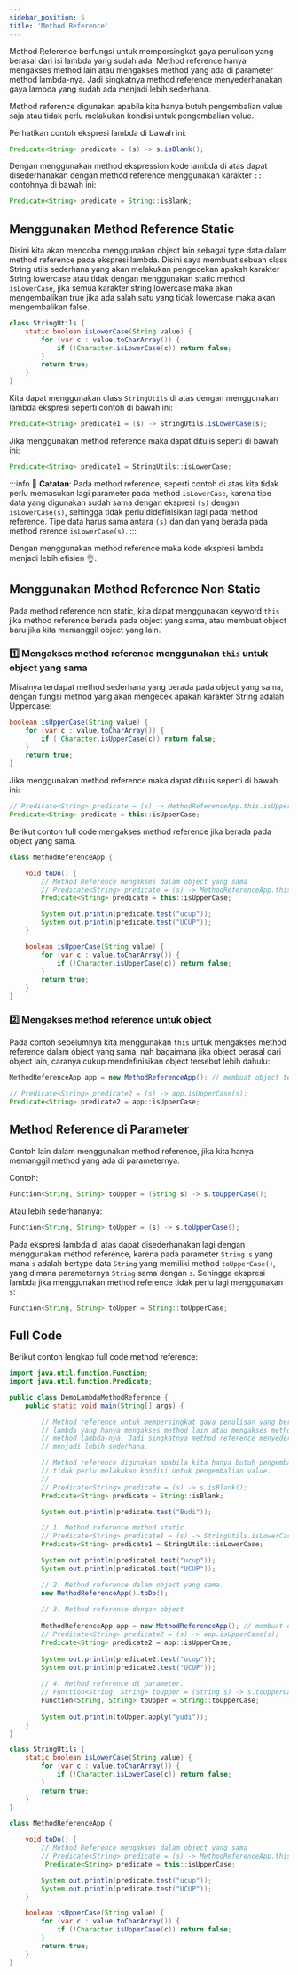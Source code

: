 ```yaml
---
sidebar_position: 5
title: 'Method Reference'
---
```


Method Reference berfungsi untuk mempersingkat gaya penulisan yang berasal dari isi lambda yang sudah ada.  Method reference hanya mengakses method lain atau mengakses method yang ada di parameter method lambda-nya. Jadi singkatnya method reference menyederhanakan gaya lambda yang sudah ada menjadi lebih sederhana.

Method reference digunakan apabila kita hanya butuh pengembalian value saja atau tidak perlu melakukan kondisi untuk pengembalian value.

Perhatikan contoh ekspresi lambda di bawah ini:

```java
Predicate<String> predicate = (s) -> s.isBlank();
```

Dengan menggunakan method ekspression kode lambda di atas dapat disederhanakan dengan method reference menggunakan karakter `::` contohnya di bawah ini:

```java
Predicate<String> predicate = String::isBlank;
```

## Menggunakan Method Reference Static

Disini kita akan mencoba menggunakan object lain sebagai type data dalam method reference pada ekspresi lambda. Disini saya membuat sebuah class String utils sederhana yang akan melakukan pengecekan apakah karakter String lowercase atau tidak dengan menggunakan static method `isLowerCase`, jika semua karakter string lowercase maka akan mengembalikan true jika ada salah satu yang tidak lowercase maka akan mengembalikan false.

```java
class StringUtils {
    static boolean isLowerCase(String value) {
        for (var c : value.toCharArray()) {
            if (!Character.isLowerCase(c)) return false;
        }
        return true;
    }
}
```

Kita dapat menggunakan class `StringUtils` di atas dengan menggunakan lambda ekspresi seperti contoh di bawah ini:

```java
Predicate<String> predicate1 = (s) -> StringUtils.isLowerCase(s);
```

Jika menggunakan method reference maka dapat ditulis seperti di bawah ini:

```java
Predicate<String> predicate1 = StringUtils::isLowerCase;
```

:::info
📝 __Catatan__: Pada method reference, seperti contoh di atas kita tidak perlu memasukan lagi parameter pada method `isLowerCase`, karena tipe data yang digunakan sudah sama dengan ekspresi `(s)` dengan `isLowerCase(s)`, sehingga tidak perlu didefinisikan lagi pada method reference. Tipe data harus sama antara `(s)` dan dan yang berada pada method rerence `isLowerCase(s)`.
:::

Dengan menggunakan method reference maka kode ekspresi lambda menjadi lebih efisien 👌.

## Menggunakan Method Reference Non Static

Pada method reference non static, kita dapat menggunakan keyword `this` jika method reference berada pada object yang sama, atau membuat object baru jika kita memanggil object yang lain.

### 1️⃣ Mengakses method reference menggunakan `this` untuk object yang sama

Misalnya terdapat method sederhana yang berada pada object yang sama, dengan fungsi method yang akan mengecek apakah karakter String adalah Uppercase:

```java
boolean isUpperCase(String value) {
    for (var c : value.toCharArray()) {
        if (!Character.isUpperCase(c)) return false;
    }
    return true;
}
```

Jika menggunakan method reference maka dapat ditulis seperti di bawah ini:

```java
// Predicate<String> predicate = (s) -> MethodReferenceApp.this.isUpperCase(s); // tanpa method reference
Predicate<String> predicate = this::isUpperCase;
```

Berikut contoh full code mengakses method reference jika berada pada object yang sama.

```java
class MethodReferenceApp {

    void toDo() {
        // Method Reference mengakses dalam object yang sama
        // Predicate<String> predicate = (s) -> MethodReferenceApp.this.isUpperCase(s);
        Predicate<String> predicate = this::isUpperCase;

        System.out.println(predicate.test("ucup"));
        System.out.println(predicate.test("UCUP"));
    }   

    boolean isUpperCase(String value) {
        for (var c : value.toCharArray()) {
            if (!Character.isUpperCase(c)) return false;
        }
        return true;
    }
}
```

### 2️⃣ Mengakses method reference untuk object

Pada contoh sebelumnya kita menggunakan `this` untuk mengakses method reference dalam object yang sama, nah bagaimana jika object berasal dari object lain, caranya cukup mendefinisikan object tersebut lebih dahulu:

```java
MethodReferenceApp app = new MethodReferenceApp(); // membuat object terlebih dahulu

// Predicate<String> predicate2 = (s) -> app.isUpperCase(s);
Predicate<String> predicate2 = app::isUpperCase;
```

## Method Reference di Parameter

Contoh lain dalam menggunakan method reference, jika kita hanya memanggil method yang ada di parameternya.

Contoh:

```java
Function<String, String> toUpper = (String s) -> s.toUpperCase();
```

Atau lebih sederhananya:

```java
Function<String, String> toUpper = (s) -> s.toUpperCase();
```

Pada ekspresi lambda di atas dapat disederhanakan lagi dengan menggunakan method reference, karena pada parameter `String s` yang mana `s` adalah bertype data `String` yang memiliki method `toUpperCase()`, yang dimana parameternya `String` sama dengan `s`. Sehingga ekspresi lambda jika menggunakan method reference tidak perlu lagi menggunakan `s`:

```java
Function<String, String> toUpper = String::toUpperCase;
```

## Full Code 

Berikut contoh lengkap full code method reference:

```java
import java.util.function.Function;
import java.util.function.Predicate;

public class DemoLambdaMethodReference {
    public static void main(String[] args) {

        // Method reference untuk mempersingkat gaya penulisan yang berasal dari isi
        // lambda yang hanya mengakses method lain atau mengakses method yang ada di parameter
        // method lambda-nya. Jadi singkatnya method reference menyederhanakan gaya lambda yang sudah ada
    	// menjadi lebih sederhana.

        // Method reference digunakan apabila kita hanya butuh pengembalian value saja atau
        // tidak perlu melakukan kondisi untuk pengembalian value.
        //
        // Predicate<String> predicate = (s) -> s.isBlank();
        Predicate<String> predicate = String::isBlank;

        System.out.println(predicate.test("Budi"));

        // 1. Method reference method static
        // Predicate<String> predicate1 = (s) -> StringUtils.isLowerCase(s);
        Predicate<String> predicate1 = StringUtils::isLowerCase;

        System.out.println(predicate1.test("ucup"));
        System.out.println(predicate1.test("UCUP"));

        // 2. Method reference dalam object yang sama.
        new MethodReferenceApp().toDo();
        
        // 3. Method reference dengan object
        
        MethodReferenceApp app = new MethodReferenceApp(); // membuat object terlebih dahulu
        // Predicate<String> predicate2 = (s) -> app.isUpperCase(s);
        Predicate<String> predicate2 = app::isUpperCase;
        
        System.out.println(predicate2.test("ucup"));
        System.out.println(predicate2.test("UCUP"));
        
        // 4. Method reference di parameter.
        // Function<String, String> toUpper = (String s) -> s.toUpperCase(); // contoh method reference di parameter (String s)
        Function<String, String> toUpper = String::toUpperCase;
        
        System.out.println(toUpper.apply("yudi"));
    }
}

class StringUtils {
    static boolean isLowerCase(String value) {
        for (var c : value.toCharArray()) {
            if (!Character.isLowerCase(c)) return false;
        }
        return true;
    }
}

class MethodReferenceApp {

    void toDo() {
        // Method Reference mengakses dalam object yang sama
        // Predicate<String> predicate = (s) -> MethodReferenceApp.this.isUpperCase(s);
         Predicate<String> predicate = this::isUpperCase;

        System.out.println(predicate.test("ucup"));
        System.out.println(predicate.test("UCUP"));
    }

    boolean isUpperCase(String value) {
        for (var c : value.toCharArray()) {
            if (!Character.isUpperCase(c)) return false;
        }
        return true;
    }
}
```
